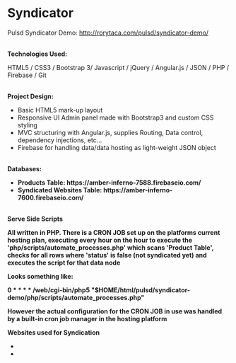 Syndicator
==========

Pulsd Syndicator Demo:
http://rorytaca.com/pulsd/syndicator-demo/


<br>
<b>Technologies Used:</b>

HTML5 / CSS3 / Bootstrap 3/ Javascript / jQuery / Angular.js / JSON / PHP / Firebase / Git

<br>
<b>Project Design:</b>
<ul>
  <li>Basic HTML5 mark-up layout</li>
  <li>Responsive UI Admin panel made with Bootstrap3 and custom CSS styling</li>
  <li>MVC structuring with Angular.js, supplies Routing, Data control, dependency injections, etc...</li>
  <li>Firebase for handling data/data hosting as light-weight JSON object</li>
</ul>

<br>
<b>Databases:</b>
<ul><b>
  <li>Products Table: https://amber-inferno-7588.firebaseio.com/ </li>
  <li>Syndicated Websites Table: https://amber-inferno-7600.firebaseio.com/</li>
</ul>

<br>
<b>Serve Side Scripts</b>
<p>
All written in PHP. There is a CRON JOB set up on the platforms current hosting plan, executing every hour on the hour to execute the
'php/scripts/automate_processes.php' which scans 'Product Table', checks for all rows where 'status' is false (not syndicated yet) and executes the script for that data node
</p>

<p>Looks something like:</p>
<p>0 * * * * /web/cgi-bin/php5 "$HOME/html/pulsd/syndicator-demo/php/scripts/automate_processes.php"</p>
<p>However the actual configuration for the CRON JOB in use was handled by a built-in cron job manager in the hosting platform</p>

<b>Websites used for Syndication</b>
<ul>
  <li></li>
  <li></li>
</ul>
